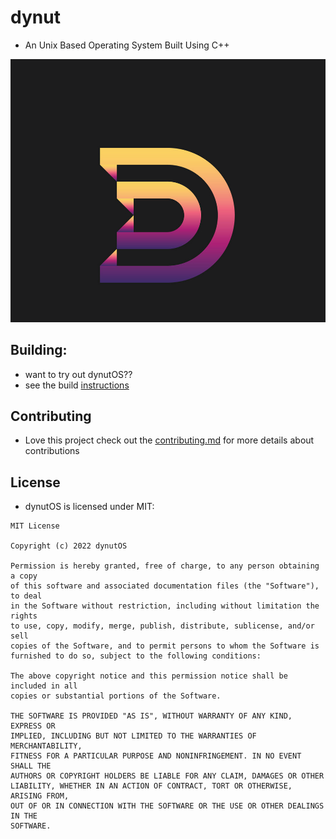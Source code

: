 # dynut
- An Unix Based Operating System Built Using C++


<img src="Docs/dynut.png"></img>

## Building:
- want to try out dynutOS??
- see the build [instructions](https://github.com/dynutOS/dynut/blob/main/Docs/building.md)

## Contributing
- Love this project check out the [contributing.md]() for more details about contributions


## License
- dynutOS is licensed under MIT:
```
MIT License

Copyright (c) 2022 dynutOS

Permission is hereby granted, free of charge, to any person obtaining a copy
of this software and associated documentation files (the "Software"), to deal
in the Software without restriction, including without limitation the rights
to use, copy, modify, merge, publish, distribute, sublicense, and/or sell
copies of the Software, and to permit persons to whom the Software is
furnished to do so, subject to the following conditions:

The above copyright notice and this permission notice shall be included in all
copies or substantial portions of the Software.

THE SOFTWARE IS PROVIDED "AS IS", WITHOUT WARRANTY OF ANY KIND, EXPRESS OR
IMPLIED, INCLUDING BUT NOT LIMITED TO THE WARRANTIES OF MERCHANTABILITY,
FITNESS FOR A PARTICULAR PURPOSE AND NONINFRINGEMENT. IN NO EVENT SHALL THE
AUTHORS OR COPYRIGHT HOLDERS BE LIABLE FOR ANY CLAIM, DAMAGES OR OTHER
LIABILITY, WHETHER IN AN ACTION OF CONTRACT, TORT OR OTHERWISE, ARISING FROM,
OUT OF OR IN CONNECTION WITH THE SOFTWARE OR THE USE OR OTHER DEALINGS IN THE
SOFTWARE.

```